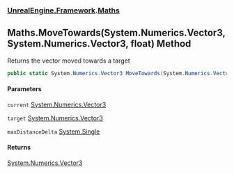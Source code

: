 ### [UnrealEngine.Framework](./UnrealEngine-Framework.md 'UnrealEngine.Framework').[Maths](./UnrealEngine-Framework-Maths.md 'UnrealEngine.Framework.Maths')
## Maths.MoveTowards(System.Numerics.Vector3, System.Numerics.Vector3, float) Method
Returns the vector moved towards a target  
```csharp
public static System.Numerics.Vector3 MoveTowards(System.Numerics.Vector3 current, System.Numerics.Vector3 target, float maxDistanceDelta);
```
#### Parameters
<a name='UnrealEngine-Framework-Maths-MoveTowards(System-Numerics-Vector3_System-Numerics-Vector3_float)-current'></a>
`current` [System.Numerics.Vector3](https://docs.microsoft.com/en-us/dotnet/api/System.Numerics.Vector3 'System.Numerics.Vector3')  
  
<a name='UnrealEngine-Framework-Maths-MoveTowards(System-Numerics-Vector3_System-Numerics-Vector3_float)-target'></a>
`target` [System.Numerics.Vector3](https://docs.microsoft.com/en-us/dotnet/api/System.Numerics.Vector3 'System.Numerics.Vector3')  
  
<a name='UnrealEngine-Framework-Maths-MoveTowards(System-Numerics-Vector3_System-Numerics-Vector3_float)-maxDistanceDelta'></a>
`maxDistanceDelta` [System.Single](https://docs.microsoft.com/en-us/dotnet/api/System.Single 'System.Single')  
  
#### Returns
[System.Numerics.Vector3](https://docs.microsoft.com/en-us/dotnet/api/System.Numerics.Vector3 'System.Numerics.Vector3')  
